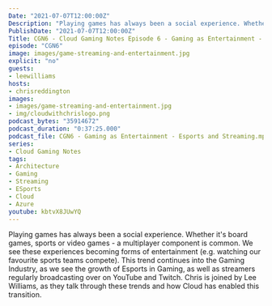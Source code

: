 ```yaml
---
Date: "2021-07-07T12:00:00Z"
Description: "Playing games has always been a social experience. Whether it's board games, sports or video games - a multiplayer component is common. We see these experiences becoming forms of entertainment (e.g. watching our favourite sports teams compete). This trend continues into the Gaming Industry, as we see the growth of eSports in Gaming, as well as streamers regularly broadcasting over on YouTube and Twitch. Chris is joined by Lee Williams, as they talk through these trends and how Cloud has enabled this transition."
PublishDate: "2021-07-07T12:00:00Z"
Title: CGN6 - Cloud Gaming Notes Episode 6 - Gaming as Entertainment - Esports and Streaming
episode: "CGN6"
image: images/game-streaming-and-entertainment.jpg
explicit: "no"
guests:
- leewilliams
hosts:
- chrisreddington
images:
- images/game-streaming-and-entertainment.jpg
- img/cloudwithchrislogo.png
podcast_bytes: "35914672"
podcast_duration: "0:37:25.000"
podcast_file: CGN6 - Gaming as Entertainment - Esports and Streaming.mp3
series:
- Cloud Gaming Notes
tags:
- Architecture
- Gaming
- Streaming
- ESports
- Cloud
- Azure
youtube: kbtvX8JUwYQ
---
```

Playing games has always been a social experience. Whether it's board games, sports or video games - a multiplayer component is common. We see these experiences becoming forms of entertainment (e.g. watching our favourite sports teams compete). This trend continues into the Gaming Industry, as we see the growth of Esports in Gaming, as well as streamers regularly broadcasting over on YouTube and Twitch. Chris is joined by Lee Williams, as they talk through these trends and how Cloud has enabled this transition.
